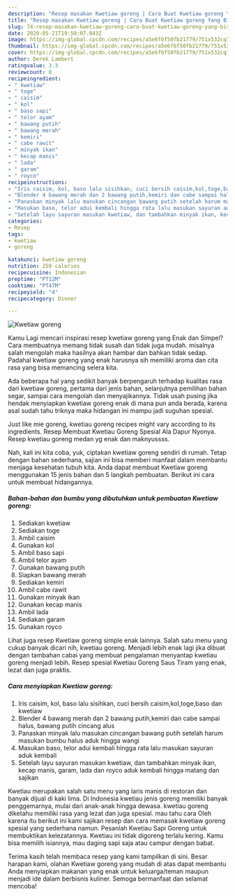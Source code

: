 ```yaml
---
description: "Resep masakan Kwetiaw goreng | Cara Buat Kwetiaw goreng Yang Bisa Manjain Lidah"
title: "Resep masakan Kwetiaw goreng | Cara Buat Kwetiaw goreng Yang Bisa Manjain Lidah"
slug: 74-resep-masakan-kwetiaw-goreng-cara-buat-kwetiaw-goreng-yang-bisa-manjain-lidah
date: 2020-05-21T19:50:07.043Z
image: https://img-global.cpcdn.com/recipes/a5e6f6f50fb21779/751x532cq70/kwetiaw-goreng-foto-resep-utama.jpg
thumbnail: https://img-global.cpcdn.com/recipes/a5e6f6f50fb21779/751x532cq70/kwetiaw-goreng-foto-resep-utama.jpg
cover: https://img-global.cpcdn.com/recipes/a5e6f6f50fb21779/751x532cq70/kwetiaw-goreng-foto-resep-utama.jpg
author: Derek Lambert
ratingvalue: 3.3
reviewcount: 8
recipeingredient:
- " kwetiaw"
- " toge"
- " caisim"
- " kol"
- " baso sapi"
- " telor ayam"
- " bawang putih"
- " bawang merah"
- " kemiri"
- " cabe rawit"
- " minyak ikan"
- " kecap manis"
- " lada"
- " garam"
- " royco"
recipeinstructions:
- "Iris caisim, kol, baso lalu sisihkan, cuci bersih caisim,kol,toge,baso dan kwetiaw"
- "Blender 4 bawang merah dan 2 bawang putih,kemiri dan cabe sampai halus, bawang putih cincang alus"
- "Panaskan minyak lalu masukan cincangan bawang putih setelah harum masukan bumbu halus aduk hingga wangi"
- "Masukan baso, telor adui kembali hingga rata lalu masukan sayuran aduk kembali"
- "Setelah layu sayuran masukan kwetiaw, dan tambahkan minyak ikan, kecap manis, garam, lada dan royco aduk kembali hingga matang dan sajikan"
categories:
- Resep
tags:
- kwetiaw
- goreng

katakunci: kwetiaw goreng 
nutrition: 259 calories
recipecuisine: Indonesian
preptime: "PT12M"
cooktime: "PT47M"
recipeyield: "4"
recipecategory: Dinner

---
```



![Kwetiaw goreng](https://img-global.cpcdn.com/recipes/a5e6f6f50fb21779/751x532cq70/kwetiaw-goreng-foto-resep-utama.jpg)

Kamu Lagi mencari inspirasi resep kwetiaw goreng yang Enak dan Simpel? Cara membuatnya memang tidak susah dan tidak juga mudah. misalnya salah mengolah maka hasilnya akan hambar dan bahkan tidak sedap. Padahal kwetiaw goreng yang enak harusnya sih memiliki aroma dan cita rasa yang bisa memancing selera kita.

Ada beberapa hal yang sedikit banyak berpengaruh terhadap kualitas rasa dari kwetiaw goreng, pertama dari jenis bahan, selanjutnya pemilihan bahan segar, sampai cara mengolah dan menyajikannya. Tidak usah pusing jika hendak menyiapkan kwetiaw goreng enak di mana pun anda berada, karena asal sudah tahu triknya maka hidangan ini mampu jadi suguhan spesial.

Just like mie goreng, kwetiau goreng recipes might vary according to its ingredients. Resep Membuat Kwetiau Goreng Spesial Ala Dapur Nyonya. Resep kwetiau goreng medan yg enak dan maknyussss.


Nah, kali ini kita coba, yuk, ciptakan kwetiaw goreng sendiri di rumah. Tetap dengan bahan sederhana, sajian ini bisa memberi manfaat dalam membantu menjaga kesehatan tubuh kita. Anda dapat membuat Kwetiaw goreng menggunakan 15 jenis bahan dan 5 langkah pembuatan. Berikut ini cara untuk membuat hidangannya.

<!--inarticleads1-->

##### Bahan-bahan dan bumbu yang dibutuhkan untuk pembuatan Kwetiaw goreng:

1. Sediakan  kwetiaw
1. Sediakan  toge
1. Ambil  caisim
1. Gunakan  kol
1. Ambil  baso sapi
1. Ambil  telor ayam
1. Gunakan  bawang putih
1. Siapkan  bawang merah
1. Sediakan  kemiri
1. Ambil  cabe rawit
1. Gunakan  minyak ikan
1. Gunakan  kecap manis
1. Ambil  lada
1. Sediakan  garam
1. Gunakan  royco


Lihat juga resep Kwetiaw goreng simple enak lainnya. Salah satu menu yang cukup banyak dicari nih, kwetiau goreng. Menjadi lebih enak lagi jika dibuat dengan tambahan cabai yang membuat pengalaman menyantap kwetiau goreng menjadi lebih. Resep spesial Kwetiau Goreng Saus Tiram yang enak, lezat dan juga praktis. 

<!--inarticleads2-->

##### Cara menyiapkan Kwetiaw goreng:

1. Iris caisim, kol, baso lalu sisihkan, cuci bersih caisim,kol,toge,baso dan kwetiaw
1. Blender 4 bawang merah dan 2 bawang putih,kemiri dan cabe sampai halus, bawang putih cincang alus
1. Panaskan minyak lalu masukan cincangan bawang putih setelah harum masukan bumbu halus aduk hingga wangi
1. Masukan baso, telor adui kembali hingga rata lalu masukan sayuran aduk kembali
1. Setelah layu sayuran masukan kwetiaw, dan tambahkan minyak ikan, kecap manis, garam, lada dan royco aduk kembali hingga matang dan sajikan


Kwetiau merupakan salah satu menu yang laris manis di restoran dan banyak dijual di kaki lima. Di Indonesia kwetiau jenis goreng memiliki banyak penggemarnya, mulai dari anak-anak hingga dewasa. kwetiau goreng diketahu memiliki rasa yang lezat dan juga spesial. mau tahu cara Oleh karena itu berikut ini kami sajikan resep dan cara memasak kwetiaw goreng spesial yang sederhana namun. Pesanlah Kwetiau Sapi Goreng untuk membuktikan kelezatannya. Kwetiau ini tidak digoreng terlalu kering. Kamu bisa memilih isiannya, mau daging sapi saja atau campur dengan babat. 

Terima kasih telah membaca resep yang kami tampilkan di sini. Besar harapan kami, olahan Kwetiaw goreng yang mudah di atas dapat membantu Anda menyiapkan makanan yang enak untuk keluarga/teman maupun menjadi ide dalam berbisnis kuliner. Semoga bermanfaat dan selamat mencoba!
